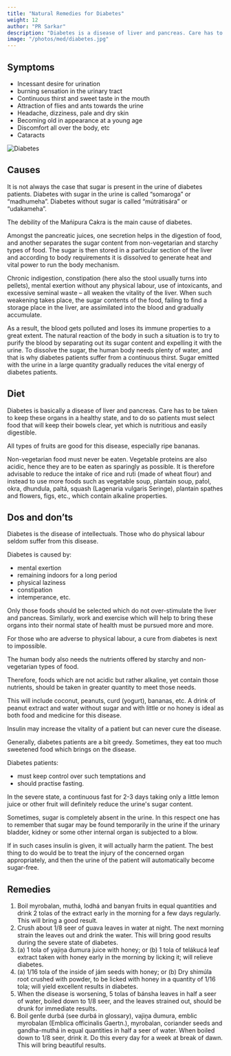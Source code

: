 ```yaml
---
title: "Natural Remedies for Diabetes"
weight: 12
author: "PR Sarkar"
description: "Diabetes is a disease of liver and pancreas. Care has to be taken to keep these organs in a healthy state, and to do so patients must select food that will keep their bowels clear, yet which is nutritious and easily digestible"
image: "/photos/med/diabetes.jpg"
---
```



## Symptoms

- Incessant desire for urination
- burning sensation in the urinary tract
- Continuous thirst and sweet taste in the mouth
- Attraction of flies and ants towards the urine
- Headache, dizziness, pale and dry skin
- Becoming old in appearance at a young age
- Discomfort all over the body, etc
- Cataracts

![Diabetes](/photos/med/diabetes.jpg)


## Causes

It is not always the case that sugar is present in the urine of diabetes patients. Diabetes with sugar in the urine is called “somaroga” or “madhumeha”. Diabetes without sugar is called “mútrátisára” or “udakameha”.

The debility of the Mańipura Cakra is the main cause of diabetes.

Amongst the pancreatic juices, one secretion helps in the digestion of food, and another separates the sugar content from non-vegetarian and starchy types of food. The sugar is then stored in a particular section of the liver and according to body requirements it is dissolved to generate heat and vital power to run the body mechanism. 

Chronic indigestion, constipation (here also the stool usually turns into pellets), mental exertion without any physical labour, use of intoxicants, and excessive seminal waste – all weaken the vitality of the liver. When such weakening takes place, the sugar contents of the food, failing to find a storage place in the liver, are assimilated into the blood and gradually accumulate. 

As a result, the blood gets polluted and loses its immune properties to a great extent. The natural reaction of the body in such a situation is to try to purify the blood by separating out its sugar content and expelling it with the urine. To dissolve the sugar, the human body needs plenty of water, and that is why diabetes patients suffer from a continuous thirst. Sugar emitted with the urine in a large quantity gradually reduces the vital energy of diabetes patients.

<!-- ## Treatment

Morning – Utkśepa Mudrá, Karmásana, Agnisára Mudrá, Upaviśt́a Ud́d́ayana Mudrá, Jánushirásana and Ágneyii Mudrá or Ágneyii Práńáyáma.
Evening – Yogamudrá, Diirgha Prańáma, Bhújauṋgásana, Pashcimottánásana, Bhastrikásana and Agnisára Mudrá. -->

## Diet

Diabetes is basically a disease of liver and pancreas. Care has to be taken to keep these organs in a healthy state, and to do so patients must select food that will keep their bowels clear, yet which is nutritious and easily digestible. 

All types of fruits are good for this disease, especially ripe bananas. 

Non-vegetarian food must never be eaten. Vegetable proteins are also acidic, hence they are to be eaten as sparingly as possible. It is therefore advisable to reduce the intake of rice and rut́i (made of wheat flour) and instead to use more foods such as vegetable soup, plantain soup, pat́ol, okra, dhundula, paltá, squash (Lagenaria vulgaris Seringe), plantain spathes and flowers, figs, etc., which contain alkaline properties.


## Dos and don’ts

Diabetes is the disease of intellectuals. Those who do physical labour seldom suffer from this disease.

Diabetes is caused by:
- mental exertion
- remaining indoors for a long period
- physical laziness
- constipation
- intemperance, etc.

Only those foods should be selected which do not over-stimulate the liver and pancreas. Similarly, work and exercise which will help to bring these organs into their normal state of health must be pursued more and more. 

For those who are adverse to physical labour, a cure from diabetes is next to impossible.

The human body also needs the nutrients offered by starchy and non-vegetarian types of food. 

Therefore, foods which are not acidic but rather alkaline, yet contain those nutrients, should be taken in greater quantity to meet those needs. 

This will include coconut, peanuts, curd (yogurt), bananas, etc. A drink of peanut extract and water without sugar and with little or no honey is ideal as both food and medicine for this disease.


Insulin may increase the vitality of a patient but can never cure the disease.

Generally, diabetes patients are a bit greedy. Sometimes, they eat too much sweetened food which brings on the disease. 

Diabetes patients:
- must keep control over such temptations and
- should practise fasting.

In the severe state, a continuous fast for 2-3 days taking only a little lemon juice or other fruit will definitely reduce the urine's sugar content.

Sometimes, sugar is completely absent in the urine. In this respect one has to remember that sugar may be found temporarily in the urine if the urinary bladder, kidney or some other internal organ is subjected to a blow. 

If in such cases insulin is given, it will actually harm the patient. The best thing to do would be to treat the injury of the concerned organ appropriately, and then the urine of the patient will automatically become sugar-free.


## Remedies

1. Boil myrobalan, muthá, lodhá and banyan fruits in equal quantities and drink 2 tolas of the extract early in the morning for a few days regularly. This will bring a good result.
2. Crush about 1/8 seer of guava leaves in water at night. The next morning strain the leaves out and drink the water. This will bring good results during the severe state of diabetes.
3. (a) 1 tola of yajiṋa d́umura juice with honey; or (b) 1 tola of telákucá leaf extract taken with honey early in the morning by licking it; will relieve diabetes.
4. (a) 1/16 tola of the inside of jám seeds with honey; or (b) Dry shimúla root crushed with powder, to be licked with honey in a quantity of 1/16 tola; will yield excellent results in diabetes.
5. When the disease is worsening, 5 tolas of bánsha leaves in half a seer of water, boiled down to 1/8 seer, and the leaves strained out, should be drunk for immediate results.
6. Boil gent́e durbá (see durbá in glossary), vajiṋa d́umura, emblic myrobalan (Emblica officinalis Gaertn.), myrobalan, coriander seeds and gandha-muthá in equal quantities in half a seer of water. When boiled down to 1/8 seer, drink it. Do this every day for a week at break of dawn. This will bring beautiful results.

<!-- 
Weakness of the Manipura chakra. Weakness of the liver from
- Chronic Indigestion
- Constipation 
- Mental exertion without physical labor
- Intoxicants
- Sperm wastage


## Diet

- Easy to digest food and fruits
  - **bananas**
  - peanut extract
  - patola
  - okra
  - dhundula
  - palta
  - squash 
  - banana heart
  - coconut
  - peanuts
  - yogurt
  - honey

## Do

- Fasting for 2 days on lemon juice  to reduce sugar in the blood 

## Remedies

- Myrobalan + banyan boiled 
- Crushed Guava leaves in water


## Avoid

- Hard to digest food
- Non-vegetarian food
- Acidic vegetable proteins
- Rice, wheat flour
 -->